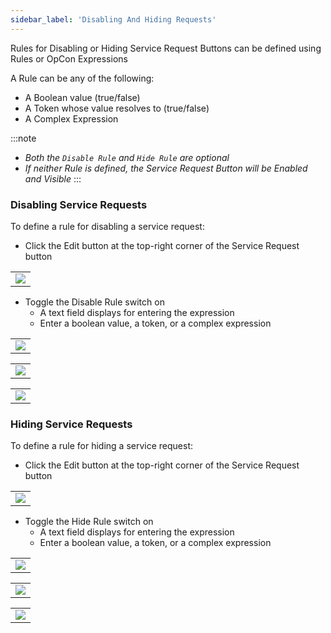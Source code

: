 ```yaml
---
sidebar_label: 'Disabling And Hiding Requests'
---
```


Rules for Disabling or Hiding Service Request Buttons can be defined using Rules or OpCon Expressions

A Rule can be any of the following:

* A Boolean value (true/false)
* A Token whose value resolves to (true/false)
* A Complex Expression

:::note 
* _Both the ```Disable Rule``` and ```Hide Rule``` are optional_
* _If neither Rule is defined, the Service Request Button will be Enabled and Visible_
:::

### Disabling Service Requests

To define a rule for disabling a service request:

* Click the Edit button at the top-right corner of the Service Request button 

||
|---|
|![](../static/imgbasic/SelfServiceSampleButton.png)|

* Toggle the Disable Rule switch on
    * A text field displays for entering the expression
    * Enter a boolean value, a token, or a complex expression

||
|---|
|![](../static/imgbasic/SelfServiceDisableRuleBoolean.png)|

||
|---|
|![](../static/imgbasic/SelfServiceDisableRuleToken.png)|

||
|---|
|![](../static/imgbasic/SelfServiceDisableRuleExpression.png)|

### Hiding Service Requests

To define a rule for hiding a service request:

* Click the Edit button at the top-right corner of the Service Request button

||
|---|
|![](../static/imgbasic/SelfServiceSampleButton.png)|

* Toggle the Hide Rule switch on
    * A text field displays for entering the expression
    * Enter a boolean value, a token, or a complex expression

||
|---|
|![](../static/imgbasic/SelfServiceHideRuleBoolean.png)|

||
|---|
|![](../static/imgbasic/SelfServiceHideRuleToken.png)|

||
|---|
|![](../static/imgbasic/SelfServiceHideRuleToken.png)|